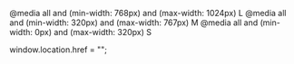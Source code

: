 @media all and (min-width: 768px) and (max-width: 1024px) L
@media all and (min-width: 320px) and (max-width: 767px)  M
@media all and (min-width:   0px) and (max-width: 320px)  S


window.location.href = "";